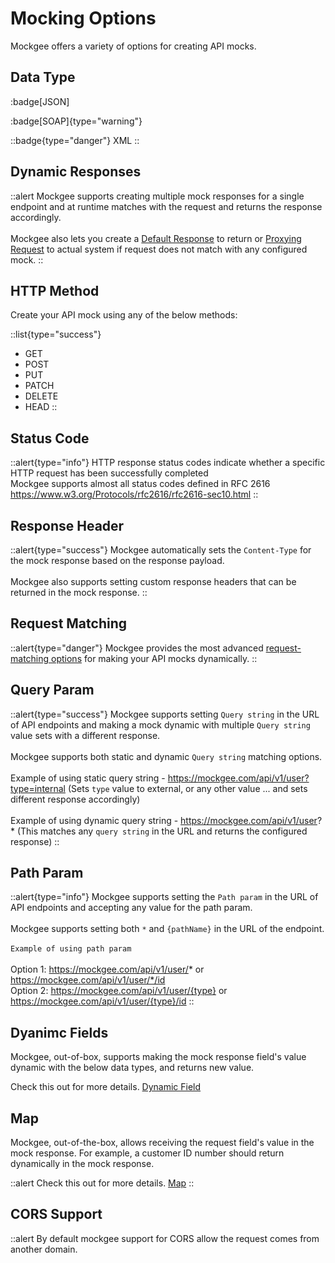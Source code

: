 # Mocking Options

Mockgee offers a variety of options for creating API mocks.


## Data Type

:badge[JSON]

:badge[SOAP]{type="warning"}

::badge{type="danger"}
XML
::


## Dynamic Responses

::alert
Mockgee supports creating multiple mock responses for a single endpoint and at runtime matches with the request and returns the response accordingly.
<br>
<br>
Mockgee also lets you create a [Default Response](/introduction/default-response) to return or [Proxying Request](/introduction/proxy) to actual system if request does not match with any configured mock.
::



## HTTP Method
Create your API mock using any of the below methods:

::list{type="success"}
- GET
- POST
- PUT
- PATCH
- DELETE
- HEAD
::

## Status Code

::alert{type="info"}
HTTP response status codes indicate whether a specific HTTP request has been successfully completed
<br/>
Mockgee supports almost all status codes defined in RFC 2616 <https://www.w3.org/Protocols/rfc2616/rfc2616-sec10.html>
::



## Response Header
::alert{type="success"}
Mockgee automatically sets the `Content-Type` for the mock response based on the response payload.
<br>
<br>
Mockgee also supports setting custom response headers that can be returned in the mock response.
::


## Request Matching

::alert{type="danger"}
Mockgee provides the most advanced [request-matching options](/introduction/matching-request) for making your API mocks dynamically.
::

## Query Param
::alert{type="success"}
Mockgee supports setting `Query string` in the URL of API endpoints and making a mock dynamic with multiple `Query string` value sets with a different response.
<br>
<br>
Mockgee supports both static and dynamic `Query string` matching options.
<br>
<br>
Example of using static query string - https://mockgee.com/api/v1/user?type=internal (Sets `type` value to external, or any other value ... and sets different response accordingly)
<br>
<br>
Example of using dynamic query string - https://mockgee.com/api/v1/user?* (This matches any `query string` in the URL and returns the configured response)
::


## Path Param
::alert{type="info"}
Mockgee supports setting the `Path param` in the URL of API endpoints and accepting any value for the path param. 
<br>
<br>
Mockgee supports setting both `*` and `{pathName}` in the URL of the endpoint.
<br>
<br>
`Example of using path param`
<br>
<br>
Option 1: https://mockgee.com/api/v1/user/* or https://mockgee.com/api/v1/user/*/id
<br>
Option 2: https://mockgee.com/api/v1/user/{type} or https://mockgee.com/api/v1/user/{type}/id
::

## Dyanimc Fields

Mockgee, out-of-box, supports making the mock response field's value dynamic with the below data types, and  returns new value.

Check this out for more details. [Dynamic Field](/introduction/dynamic-mock)
 

## Map
Mockgee, out-of-the-box, allows receiving the request field's value in the mock response. For example, a customer ID number should return dynamically in the mock response.

::alert
Check this out for more details. [Map](/introduction/map)
::

## CORS Support
::alert
By default mockgee support for CORS allow the request comes from another domain.

